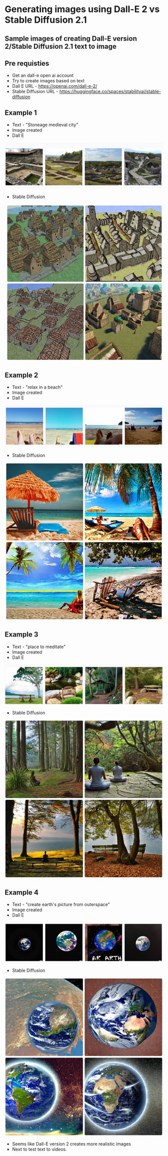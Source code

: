 # Generating images using Dall-E 2 vs Stable Diffusion 2.1

## Sample images of creating Dall-E version 2/Stable Diffusion 2.1 text to image

## Pre requisties

- Get an dall-e open ai account
- Try to create images based on text
- Dall E URL - https://openai.com/dall-e-2/
- Stable Diffusion URL - https://huggingface.co/spaces/stabilityai/stable-diffusion

## Example 1

- Text - "Stoneage medieval city"
- Image created
- Dall E

![Architecture](https://github.com/balakreshnan/Samples2023/blob/main/AzureAI/images/dalle1-1.jpg "Output Episodes")

- Stable Diffusion

![Architecture](https://github.com/balakreshnan/Samples2023/blob/main/AzureAI/images/stablediff1-1.jpg "Output Episodes")

## Example 2

- Text - "relax in a beach"
- Image created
- Dall E

![Architecture](https://github.com/balakreshnan/Samples2023/blob/main/AzureAI/images/dalle1-2.jpg "Output Episodes")

- Stable Diffusion

![Architecture](https://github.com/balakreshnan/Samples2023/blob/main/AzureAI/images/stablediff1-2.jpg "Output Episodes")

## Example 3

- Text - "place to meditate"
- Image created
- Dall E

![Architecture](https://github.com/balakreshnan/Samples2023/blob/main/AzureAI/images/dalle1-3.jpg "Output Episodes")

- Stable Diffusion

![Architecture](https://github.com/balakreshnan/Samples2023/blob/main/AzureAI/images/stablediff1-3.jpg "Output Episodes")

## Example 4

- Text - "create earth's picture from outerspace"
- Image created
- Dall E

![Architecture](https://github.com/balakreshnan/Samples2023/blob/main/AzureAI/images/dalle1-4.jpg "Output Episodes")

- Stable Diffusion

![Architecture](https://github.com/balakreshnan/Samples2023/blob/main/AzureAI/images/stablediff1-4.jpg "Output Episodes")

- Seems like Dall-E version 2 creates more realistic images
- Next to test text to videos.